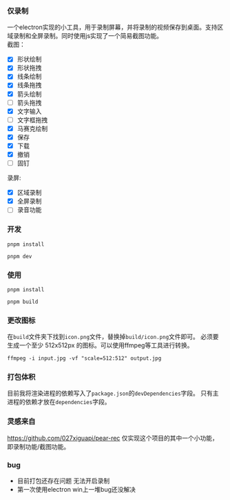 ### 仅录制

一个electron实现的小工具，用于录制屏幕，并将录制的视频保存到桌面。支持区域录制和全屏录制。同时使用js实现了一个简易截图功能。  
截图：  
 - [x] 形状绘制
 - [x] 形状拖拽
 - [x] 线条绘制 
 - [x] 线条拖拽
 - [x] 箭头绘制
 - [ ] 箭头拖拽
 - [x] 文字输入   
 - [ ] 文字框拖拽
 - [x] 马赛克绘制
 - [x] 保存
 - [x] 下载
 - [x] 撤销 
 - [ ] 固钉 

录屏:  
 - [x] 区域录制
 - [x] 全屏录制
 - [ ] 录音功能
### 开发
```
pnpm install
```
```
pnpm dev
```

### 使用
```
pnpm install
```
```
pnpm build
```

### 更改图标
在`build`文件夹下找到`icon.png`文件，替换掉`build/icon.png`文件即可。
必须要生成一个至少 512x512px 的图标。可以使用ffmpeg等工具进行转换。
```
ffmpeg -i input.jpg -vf "scale=512:512" output.jpg
```

### 打包体积
目前我将渲染进程的依赖写入了`package.json`的`devDependencies`字段。
只有主进程的依赖才放在`dependencies`字段。

### 灵感来自
https://github.com/027xiguapi/pear-rec
仅实现这个项目的其中一个小功能，即录制功能/截图功能。

### bug
- 目前打包还存在问题  无法开启录制
- 第一次使用electron win上一堆bug还没解决
